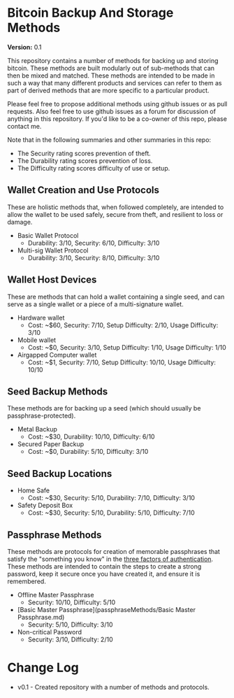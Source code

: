 # Bitcoin Backup And Storage Methods

**Version:** 0.1

This repository contains a number of methods for backing up and storing bitcoin. These methods are built modularly out of sub-methods that can then be mixed and matched. These methods are intended to be made in such a way that many different products and services can refer to them as part of derived methods that are more specific to a particular product.

Please feel free to propose additional methods using github issues or as pull requests. Also feel free to use github issues as a forum for discussion of anything in this repository. If you'd like to be a co-owner of this repo, please contact me.

Note that in the following summaries and other summaries in this repo:

* The Security rating scores prevention of theft.
* The Durability rating scores prevention of loss.
* The Difficulty rating scores difficulty of use or setup.

## Wallet Creation and Use Protocols

These are holistic methods that, when followed completely, are intended to allow the wallet to be used safely, secure from theft, and resilient to loss or damage.

* Basic Wallet Protocol
  * Durability: 3/10, Security: 6/10, Difficulty: 3/10
* Multi-sig Wallet Protocol
  * Durability: 3/10, Security: 8/10, Difficulty: 3/10
<!--
* Federated Wallet Protocol
  * Durability: 10/10, Security: 4/10, Difficulty: 6/10
* Time-locked Federated Wallet Protocol
  * Durability: 10/10, Security: 9/10, Difficulty: 10/10
-->

## Wallet Host Devices

These are methods that can hold a wallet containing a single seed, and can serve as a single wallet or a piece of a multi-signature wallet.

* Hardware wallet
  * Cost: ~$60, Security: 7/10, Setup Difficulty: 2/10, Usage Difficulty: 3/10
* Mobile wallet
  * Cost: ~$0, Security: 3/10, Setup Difficulty: 1/10, Usage Difficulty: 1/10
* Airgapped Computer wallet
  * Cost: ~$1, Security: 7/10, Setup Difficulty: 10/10, Usage Difficulty: 10/10

## Seed Backup Methods

These methods are for backing up a seed (which should usually be passphrase-protected).

* Metal Backup
  * Cost: ~$30, Durability: 10/10, Difficulty: 6/10
* Secured Paper Backup
  * Cost: ~$0, Durability: 5/10, Difficulty: 3/10

## Seed Backup Locations

* Home Safe
  * Cost: ~$30, Security: 5/10, Durability: 7/10, Difficulty: 3/10
* Safety Deposit Box
  * Cost: ~$30, Security: 5/10, Durability: 5/10, Difficulty: 7/10

## Passphrase Methods

These methods are protocols for creation of memorable passphrases that satisfy the "something you know" in the [three factors of authentication](http://www.pearsonitcertification.com/articles/article.aspx?p=1718488). These methods are intended to contain the steps to create a strong password, keep it secure once you have created it, and ensure it is remembered.

* Offline Master Passphrase
  * Security: 10/10, Difficulty: 5/10
* [Basic Master Passphrase](passphraseMethods/Basic Master Passphrase.md)
  * Security: 5/10, Difficulty: 3/10
* Non-critical Password
  * Security: 3/10, Difficulty: 2/10

# Change Log

* v0.1 - Created repository with a number of methods and protocols.